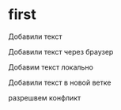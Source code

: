 # first

Добавили текст

Добавили текст через браузер

Добавим текст локально

Добавили текст в новой ветке

разрешвем конфликт
